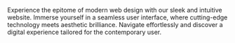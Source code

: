 Experience the epitome of modern web design with our sleek and intuitive website. Immerse yourself in a seamless user interface, where cutting-edge technology meets aesthetic brilliance. Navigate effortlessly and discover a digital experience tailored for the contemporary user.
